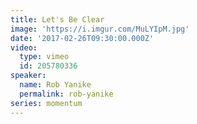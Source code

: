 ```yaml
---
title: Let's Be Clear
image: 'https://i.imgur.com/MuLYIpM.jpg'
date: '2017-02-26T09:30:00.000Z'
video:
  type: vimeo
  id: 205780336
speaker:
  name: Rob Yanike
  permalink: rob-yanike
series: momentum
---
```


